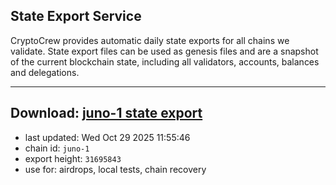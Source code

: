 ## State Export Service
CryptoCrew provides automatic daily state exports for all chains we validate. State export files can be used as genesis files and are a snapshot of the current blockchain state, including all validators, accounts, balances and delegations.

---
**Download: [juno-1 state export](https://dl-eu2.ccvalidators.com/SERVICE/juno/juno-1_export_31695843.json)**
---

- last updated: Wed Oct 29 2025 11:55:46
- chain id: `juno-1`
- export height: `31695843`
- use for: airdrops, local tests, chain recovery
